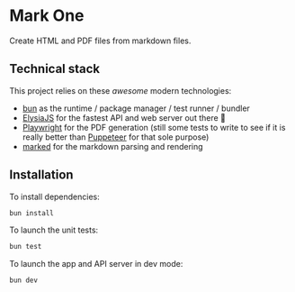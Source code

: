 # Mark One

Create HTML and PDF files from markdown files.

## Technical stack

This project relies on these _awesome_ modern technologies:

* [bun](https://bun.sh) as the runtime / package manager / test runner / bundler
* [ElysiaJS](https://elysiajs.com/) for the fastest API and web server out there 🦊
* [Playwright](https://playwright.dev/) for the PDF generation (still some tests to write to see if it is really better than [Puppeteer](https://pptr.dev/) for that sole purpose)
* [marked](https://marked.js.org/) for the markdown parsing and rendering

## Installation

To install dependencies:

```bash
bun install
```

To launch the unit tests:

```bash
bun test
```

To launch the app and API server in dev mode:

```bash
bun dev
```

